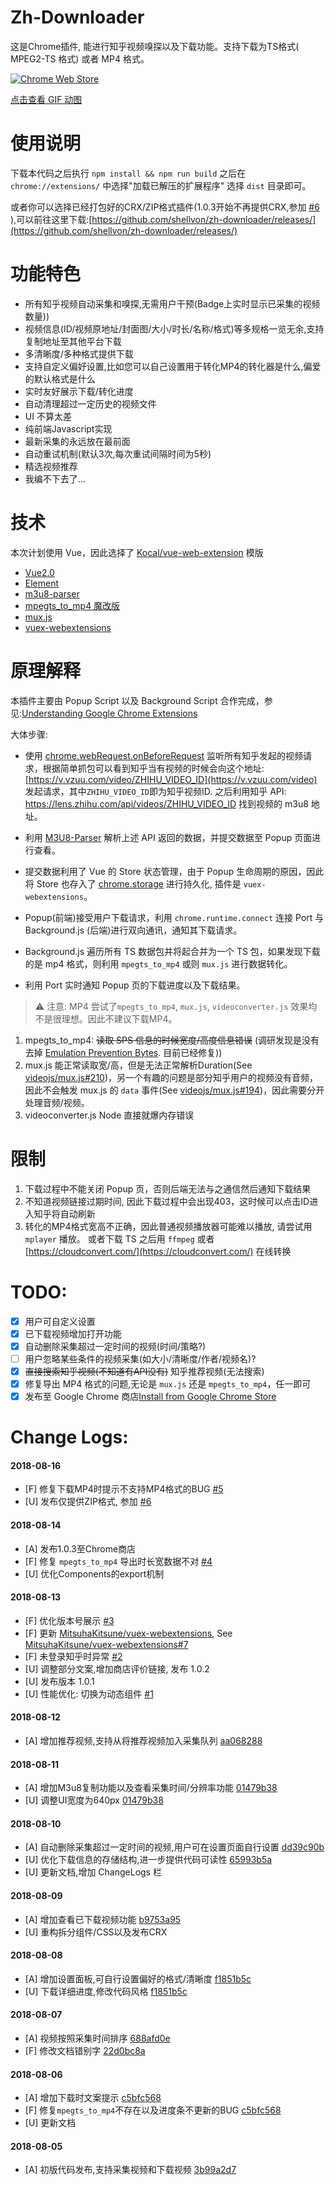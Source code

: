# Zh-Downloader

这是Chrome插件, 能进行知乎视频嗅探以及下载功能。支持下载为TS格式( MPEG2-TS 格式) 或者 MP4 格式。


[![Chrome Web Store](https://developer.chrome.com/webstore/images/ChromeWebStore_BadgeWBorder_v2_206x58.png)](https://chrome.google.com/webstore/detail/zh-downloader/gcknejnpflbcggigdinhahgngfhaomik?utm_source=chrome-ntp-icon)


[点击查看 GIF 动图](http://wx1.sinaimg.cn/large/9d8084a3gy1fu78jp21s4g20yl0hy4qz.gif)

# 使用说明

下载本代码之后执行 `npm install && npm run build` 之后在 `chrome://extensions/` 中选择"加载已解压的扩展程序" 选择 `dist` 目录即可。

或者你可以选择已经打包好的CRX/ZIP格式插件(1.0.3开始不再提供CRX,参加 [#6](https://github.com/shellvon/zh-downloader/issues/6) ),可以前往这里下载:[https://github.com/shellvon/zh-downloader/releases/](https://github.com/shellvon/zh-downloader/releases/)

# 功能特色

+ 所有知乎视频自动采集和嗅探,无需用户干预(Badge上实时显示已采集的视频数量))
+ 视频信息(ID/视频原地址/封面图/大小/时长/名称/格式)等多规格一览无余,支持复制地址至其他平台下载
+ 多清晰度/多种格式提供下载
+ 支持自定义偏好设置,比如您可以自己设置用于转化MP4的转化器是什么,偏爱的默认格式是什么
+ 实时友好展示下载/转化进度
+ 自动清理超过一定历史的视频文件
+ UI 不算太差
+ 纯前端Javascript实现
+ 最新采集的永远放在最前面
+ 自动重试机制(默认3次,每次重试间隔时间为5秒)
+ 精选视频推荐
+ 我编不下去了...


# 技术

本次计划使用 Vue，因此选择了 [Kocal/vue-web-extension](https://github.com/Kocal/vue-web-extension) 模版

+ [Vue2.0](https://vuejs.org/)
+ [Element](http://element.eleme.io/#/zh-CN)
+ [m3u8-parser](https://github.com/videojs/m3u8-parser)
+ [mpegts_to_mp4 魔改版](https://github.com/shellvon/mpegts)
+ [mux.js](https://github.com/videojs/mux.js)
+ [vuex-webextensions](https://github.com/MitsuhaKitsune/vuex-webextensions)

# 原理解释

本插件主要由 Popup Script 以及 Background Script 合作完成，参见:[Understanding Google Chrome Extensions](https://gist.github.com/jjperezaguinaga/4243341)

大体步骤:

-  使用 [chrome.webRequest.onBeforeRequest](https://developer.chrome.com/webRequest) 监听所有知乎发起的视频请求，根据简单抓包可以看到知乎当有视频的时候会向这个地址:[https://v.vzuu.com/video/ZHIHU_VIDEO_ID](https://v.vzuu.com/video) 发起请求，其中`ZHIHU_VIDEO_ID`即为知乎视频ID. 之后利用知乎 API: https://lens.zhihu.com/api/videos/ZHIHU_VIDEO_ID 找到视频的 m3u8 地址。

- 利用 [M3U8-Parser](https://github.com/videojs/m3u8-parser) 解析上述 API 返回的数据，并提交数据至 Popup 页面进行查看。

- 提交数据利用了 Vue 的 Store 状态管理，由于 Popup 生命周期的原因，因此将 Store 也存入了 [chrome.storage](https://developer.chrome.com/apps/storage) 进行持久化, 插件是 `vuex-webextensions`。

- Popup(前端)接受用户下载请求，利用 `chrome.runtime.connect` 连接 Port 与 Background.js (后端)进行双向通讯，通知其下载请求。

- Background.js 遍历所有 TS 数据包并将起合并为一个 TS 包，如果发现下载的是 mp4 格式，则利用 `mpegts_to_mp4` 或则 `mux.js` 进行数据转化。

- 利用 Port 实时通知 Popup 页的下载进度以及下载结果。

> ⚠️ 注意:  MP4 尝试了`mpegts_to_mp4`, `mux.js`, `videoconverter.js` 效果均不是很理想。因此不建议下载MP4。

1. mpegts_to_mp4: ~~读取 SPS 信息的时候宽度/高度信息错误~~ (调研发现是没有去掉 [Emulation Prevention Bytes](http://blog.51cto.com/danielllf/1758115). 目前已经修复))
2. mux.js 能正常读取宽/高，但是无法正常解析Duration(See [videojs/mux.js#210](https://github.com/videojs/mux.js/issues/210))，另一个有趣的问题是部分知乎用户的视频没有音频，因此不会触发 mux.js 的 `data` 事件(See [videojs/mux.js#194](https://github.com/videojs/mux.js/issues/194))，因此需要分开处理音频/视频。
3. videoconverter.js  Node 直接就爆内存错误

# 限制

1. 下载过程中不能关闭 Popup 页，否则后端无法与之通信然后通知下载结果
2. 不知道视频链接过期时间, 因此下载过程中会出现403，这时候可以点击ID进入知乎将自动刷新
3. 转化的MP4格式宽高不正确，因此普通视频播放器可能难以播放, 请尝试用 `mplayer` 播放。 或者下载 TS 之后用 `ffmpeg` 或者 [https://cloudconvert.com/](https://cloudconvert.com/) 在线转换

# TODO: 

- [x] 用户可自定义设置
- [x] 已下载视频增加打开功能
- [x] 自动删除采集超过一定时间的视频(时间/策略?)
- [ ] 用户忽略某些条件的视频采集(如大小/清晰度/作者/视频名)?
- [x] ~~直接搜索知乎视频(不知道有API没有)~~ 知乎推荐视频(无法搜索)
- [x] 修复导出 MP4 格式的问题,无论是 `mux.js` 还是 `mpegts_to_mp4`，任一即可
- [x] 发布至 Google Chrome 商店[Install from Google Chrome Store](https://chrome.google.com/webstore/detail/zh-downloader/gcknejnpflbcggigdinhahgngfhaomik?utm_source=chrome-ntp-icon)

# Change Logs:

#### 2018-08-16
 - [F] 修复下载MP4时提示不支持MP4格式的BUG [#5](https://github.com/shellvon/zh-downloader/issues/5)
 - [U] 发布仅提供ZIP格式, 参加 [#6](https://github.com/shellvon/zh-downloader/issues/6)

#### 2018-08-14
 - [A] 发布1.0.3至Chrome商店
 - [F] 修复  `mpegts_to_mp4` 导出时长宽数据不对 [#4](https://github.com/shellvon/zh-downloader/issues/4)
 - [U] 优化Components的export机制

#### 2018-08-13
 - [F] 优化版本号展示 [#3](https://github.com/shellvon/zh-downloader/issues/3)
 - [F] 更新 [MitsuhaKitsune/vuex-webextensions](https://github.com/MitsuhaKitsune/vuex-webextensions), See [MitsuhaKitsune/vuex-webextensions#7](https://github.com/MitsuhaKitsune/vuex-webextensions/issues/7)
 - [F] 未登录知乎时异常 [#2](https://github.com/shellvon/zh-downloader/issues/2)
 - [U] 调整部分文案,增加商店评价链接, 发布 1.0.2
 - [U] 发布版本 1.0.1
 - [U] 性能优化: 切换为动态组件 [#1](https://github.com/shellvon/zh-downloader/issues/1)

#### 2018-08-12
 - [A] 增加推荐视频,支持从将推荐视频加入采集队列 [aa068288](https://github.com/shellvon/zh-downloader/commit/aa068288446e57ce0c749ae9d6fb4a634cf00d9e)

#### 2018-08-11
 - [A] 增加M3u8复制功能以及查看采集时间/分辨率功能 [01479b38](https://github.com/shellvon/zh-downloader/commit/01479b3841908e97d08d74479a0fa6bf5e572663)
 - [U] 调整UI宽度为640px [01479b38](https://github.com/shellvon/zh-downloader/commit/01479b3841908e97d08d74479a0fa6bf5e572663)

#### 2018-08-10
 - [A] 自动删除采集超过一定时间的视频,用户可在设置页面自行设置 [dd39c90b](https://github.com/shellvon/zh-downloader/commit/dd39c90b235866b10999c494febced3a1ddee5dc)
 - [U] 优化下载信息的存储结构,进一步提供代码可读性 [65993b5a](https://github.com/shellvon/zh-downloader/commit/65993b5a1eaeb38bce1a2b5cd0f6a536c3f5db6c)
 - [U] 更新文档,增加 ChangeLogs 栏

#### 2018-08-09
 - [A] 增加查看已下载视频功能 [b9753a95](https://github.com/shellvon/zh-downloader/commit/b9753a9536b89e6b331c05f3dc3766d3619281ab)
 - [U] 重构拆分组件/CSS以及发布CRX

#### 2018-08-08
 - [A] 增加设置面板,可自行设置偏好的格式/清晰度 [f1851b5c](https://github.com/shellvon/zh-downloader/commit/f1851b5c3c42437f55858c16661395dff585112e)
 - [U] 下载详细进度,修改代码风格 [f1851b5c](https://github.com/shellvon/zh-downloader/commit/f1851b5c3c42437f55858c16661395dff585112e)

#### 2018-08-07
 - [A] 视频按照采集时间排序 [688afd0e](https://github.com/shellvon/zh-downloader/commit/688afd0e0b5ff39ca4e34f03c11a899944fd2332)
 - [F] 修改文档错别字 [22d0bc8a](https://github.com/shellvon/zh-downloader/commit/22d0bc8a06167391e571b3ce39a02ee62d04078e)


#### 2018-08-06
 - [A] 增加下载时文案提示 [c5bfc568](https://github.com/shellvon/zh-downloader/commit/c5bfc568d308701cf36ca4c0a01f5ad46c9b0c12)
 - [F] 修复`mpegts_to_mp4`不存在以及进度条不更新的BUG [c5bfc568](https://github.com/shellvon/zh-downloader/commit/c5bfc568d308701cf36ca4c0a01f5ad46c9b0c12)
 - [U] 更新文档

#### 2018-08-05
 - [A] 初版代码发布,支持采集视频和下载视频 [3b99a2d7](https://github.com/shellvon/zh-downloader/commit/3b99a2d7d8fef4dc6ea26a432ebbc960ae36aa95)

